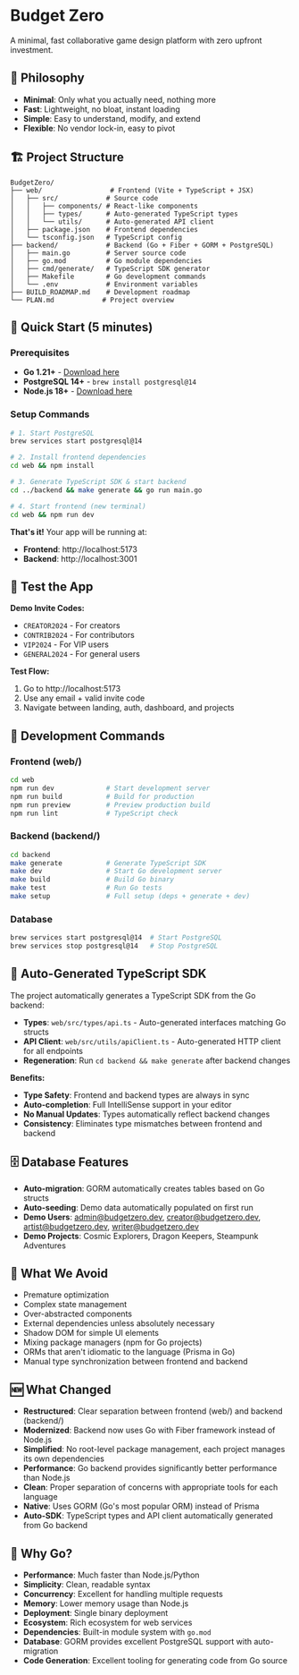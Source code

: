 # Budget Zero

A minimal, fast collaborative game design platform with zero upfront investment.

## 🎯 Philosophy

- **Minimal**: Only what you actually need, nothing more
- **Fast**: Lightweight, no bloat, instant loading
- **Simple**: Easy to understand, modify, and extend
- **Flexible**: No vendor lock-in, easy to pivot

## 🏗️ Project Structure

```
BudgetZero/
├── web/                 # Frontend (Vite + TypeScript + JSX)
│   ├── src/            # Source code
│   │   ├── components/ # React-like components
│   │   ├── types/      # Auto-generated TypeScript types
│   │   └── utils/      # Auto-generated API client
│   ├── package.json    # Frontend dependencies
│   └── tsconfig.json   # TypeScript config
├── backend/            # Backend (Go + Fiber + GORM + PostgreSQL)
│   ├── main.go         # Server source code
│   ├── go.mod          # Go module dependencies
│   ├── cmd/generate/   # TypeScript SDK generator
│   ├── Makefile        # Go development commands
│   └── .env            # Environment variables
├── BUILD_ROADMAP.md    # Development roadmap
└── PLAN.md            # Project overview
```

## 🚀 Quick Start (5 minutes)

### **Prerequisites**
- **Go 1.21+** - [Download here](https://golang.org/dl/)
- **PostgreSQL 14+** - `brew install postgresql@14`
- **Node.js 18+** - [Download here](https://nodejs.org/)

### **Setup Commands**
```bash
# 1. Start PostgreSQL
brew services start postgresql@14

# 2. Install frontend dependencies
cd web && npm install

# 3. Generate TypeScript SDK & start backend
cd ../backend && make generate && go run main.go

# 4. Start frontend (new terminal)
cd web && npm run dev
```

**That's it!** Your app will be running at:
- **Frontend**: http://localhost:5173
- **Backend**: http://localhost:3001

## 🧪 Test the App

**Demo Invite Codes:**
- `CREATOR2024` - For creators
- `CONTRIB2024` - For contributors  
- `VIP2024` - For VIP users
- `GENERAL2024` - For general users

**Test Flow:**
1. Go to http://localhost:5173
2. Use any email + valid invite code
3. Navigate between landing, auth, dashboard, and projects

## 🔧 Development Commands

### **Frontend (web/)**
```bash
cd web
npm run dev             # Start development server
npm run build           # Build for production
npm run preview         # Preview production build
npm run lint            # TypeScript check
```

### **Backend (backend/)**
```bash
cd backend
make generate           # Generate TypeScript SDK
make dev                # Start Go development server
make build              # Build Go binary
make test               # Run Go tests
make setup              # Full setup (deps + generate + dev)
```

### **Database**
```bash
brew services start postgresql@14  # Start PostgreSQL
brew services stop postgresql@14   # Stop PostgreSQL
```

## 🔄 Auto-Generated TypeScript SDK

The project automatically generates a TypeScript SDK from the Go backend:

- **Types**: `web/src/types/api.ts` - Auto-generated interfaces matching Go structs
- **API Client**: `web/src/utils/apiClient.ts` - Auto-generated HTTP client for all endpoints
- **Regeneration**: Run `cd backend && make generate` after backend changes

**Benefits:**
- **Type Safety**: Frontend and backend types are always in sync
- **Auto-completion**: Full IntelliSense support in your editor
- **No Manual Updates**: Types automatically reflect backend changes
- **Consistency**: Eliminates type mismatches between frontend and backend

## 🗄️ Database Features

- **Auto-migration**: GORM automatically creates tables based on Go structs
- **Auto-seeding**: Demo data automatically populated on first run
- **Demo Users**: admin@budgetzero.dev, creator@budgetzero.dev, artist@budgetzero.dev, writer@budgetzero.dev
- **Demo Projects**: Cosmic Explorers, Dragon Keepers, Steampunk Adventures

## 🚫 What We Avoid

- Premature optimization
- Complex state management
- Over-abstracted components
- External dependencies unless absolutely necessary
- Shadow DOM for simple UI elements
- Mixing package managers (npm for Go projects)
- ORMs that aren't idiomatic to the language (Prisma in Go)
- Manual type synchronization between frontend and backend

## 🆕 What Changed

- **Restructured**: Clear separation between frontend (web/) and backend (backend/)
- **Modernized**: Backend now uses Go with Fiber framework instead of Node.js
- **Simplified**: No root-level package management, each project manages its own dependencies
- **Performance**: Go backend provides significantly better performance than Node.js
- **Clean**: Proper separation of concerns with appropriate tools for each language
- **Native**: Uses GORM (Go's most popular ORM) instead of Prisma
- **Auto-SDK**: TypeScript types and API client automatically generated from Go backend

## 🚀 Why Go?

- **Performance**: Much faster than Node.js/Python
- **Simplicity**: Clean, readable syntax
- **Concurrency**: Excellent for handling multiple requests
- **Memory**: Lower memory usage than Node.js
- **Deployment**: Single binary deployment
- **Ecosystem**: Rich ecosystem for web services
- **Dependencies**: Built-in module system with `go.mod`
- **Database**: GORM provides excellent PostgreSQL support with auto-migration
- **Code Generation**: Excellent tooling for generating code from Go source
